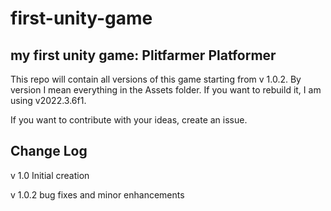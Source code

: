 # first-unity-game
## my first unity game: Plitfarmer Platformer

This repo will contain all versions of this game starting from v 1.0.2.
By version I mean everything in the Assets folder.
If you want to rebuild it, I am using v2022.3.6f1.

If you want to contribute with your ideas, create an issue.

## Change Log

v 1.0 Initial creation

v 1.0.2 bug fixes and minor enhancements
